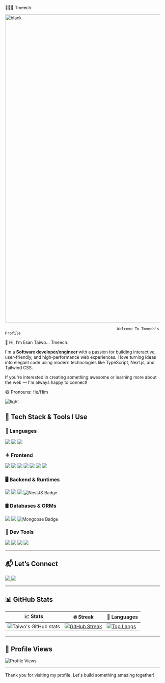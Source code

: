 

👨🏻‍💻 Tmeech


<img width="1000" alt="black" src="https://github.com/tmeechh/tmeechh/assets/145122266/a24793d7-e35b-4598-a171-338948be9a06">




   
                                                       Welcome To Tmmech's Profile 


                                                            


👋 Hi, I’m Esan Taiwo... Tmeech.

I'm a **Software developer/engineer** with a passion for building interactive, user-friendly, and high-performance web experiences.
I love turning ideas into elegant code using modern technologies like TypeScript, Next.js, and Tailwind CSS.

If you're interested in creating something awesome or learning more about the web — I'm always happy to connect!


😄 Pronouns: He/Him



![light](https://github.com/tmeechh/tmeechh/assets/145122266/f8b1c765-a469-4a1f-837c-3c2bf3aac055)




## 🚀 Tech Stack & Tools I Use

### 🧠 Languages
<div>
  <img src="https://img.shields.io/badge/TypeScript-3178C6?style=for-the-badge&logo=typescript&logoColor=white" />
  <img src="https://img.shields.io/badge/JavaScript-F7DF1E?style=for-the-badge&logo=javascript&logoColor=323330" />
  <img src="https://img.shields.io/badge/Solidity-3776AB?style=for-the-badge&logo=solidity&logoColor=white" />
</div>

### ⚛️ Frontend
<div>
  <img src="https://img.shields.io/badge/React-20232A?style=for-the-badge&logo=react&logoColor=61DAFB" />
  <img src="https://img.shields.io/badge/Next.js-000000?style=for-the-badge&logo=nextdotjs&logoColor=white" />
  <img src="https://img.shields.io/badge/React Hook Form-EC5990?style=for-the-badge&logo=reacthookform&logoColor=white" />
  <img src="https://img.shields.io/badge/ShadCN_UI-000000?style=for-the-badge&logo=vercel&logoColor=white" />
  <img src="https://img.shields.io/badge/Lucide-000000?style=for-the-badge&logo=lucide&logoColor=white" />
  <img src="https://img.shields.io/badge/TailwindCSS-38B2AC?style=for-the-badge&logo=tailwind-css&logoColor=white" />
  <img src="https://img.shields.io/badge/Chart.js-FF6384?style=for-the-badge&logo=chartdotjs&logoColor=white" />
</div>

### 🖥️ Backend & Runtimes
<div>
  <img src="https://img.shields.io/badge/Node.js-339933?style=for-the-badge&logo=nodedotjs&logoColor=white" />
  <img src="https://img.shields.io/badge/Bun-000000?style=for-the-badge&logo=bun&logoColor=white" />
  <img src="https://img.shields.io/badge/Express.js-000000?style=for-the-badge&logo=express&logoColor=white" />
 <img src="https://img.shields.io/badge/NestJS-E0234E?style=for-the-badge&logo=nestjs&logoColor=white" alt="NestJS Badge"/>
</div>

### 🛢️ Databases & ORMs
<div>
  <img src="https://img.shields.io/badge/PostgreSQL-316192?style=for-the-badge&logo=postgresql&logoColor=white" />
  <img src="https://img.shields.io/badge/MongoDB-4EA94B?style=for-the-badge&logo=mongodb&logoColor=white" />
 <img src="https://img.shields.io/badge/Mongoose-880000?style=for-the-badge&logo=mongoose&logoColor=white" alt="Mongoose Badge"/>

</div>

### 🧰 Dev Tools
<div>
  <img src="https://img.shields.io/badge/Postman-FF6C37?style=for-the-badge&logo=postman&logoColor=white" />
  <img src="https://img.shields.io/badge/Swagger-85EA2D?style=for-the-badge&logo=swagger&logoColor=white" />
  <img src="https://img.shields.io/badge/Git-E44C30?style=for-the-badge&logo=git&logoColor=white" />
  <img src="https://img.shields.io/badge/GitHub-181717?style=for-the-badge&logo=github&logoColor=white" />
</div>

---

## 📬 Let’s Connect

<div id="badges">
  <a href="https://www.linkedin.com/in/taiwo-esan">
    <img src="https://img.shields.io/badge/LinkedIn-blue?style=for-the-badge&logo=linkedin&logoColor=white" />
  </a>
  <a href="https://twitter.com/tmeech_">
    <img src="https://img.shields.io/badge/Twitter-1DA1F2?style=for-the-badge&logo=twitter&logoColor=white" />
  </a>
</div>

---

## 📊 GitHub Stats

| 📈 Stats | 🔥 Streak | 🧠 Languages |
|---------|----------|--------------|
| ![Taiwo's GitHub stats](https://github-readme-stats.vercel.app/api?username=tmeechh&show_icons=true&theme=radical) | [![GitHub Streak](https://streak-stats.demolab.com?user=tmeechh&theme=dark&hide_border=true&border_radius=4.5)](https://git.io/streak-stats) | [![Top Langs](https://github-readme-stats.vercel.app/api/top-langs/?username=tmeechh&layout=compact&theme=radical)](https://github.com/anuraghazra/github-readme-stats) |

---

## 👀 Profile Views

![Profile Views](https://komarev.com/ghpvc/?username=tmeechh&color=blue)

---

<!-- 
🔭 I’m currently building: scalable full-stack apps with modern tech (Next.js, TypeScript, Bun)
🌱 I’m currently exploring: Web3 Development
📢 I build 
-->





Thank you for visiting my profile. Let's build something amazing together!



